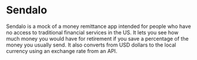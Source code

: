 # Sendalo


Sendalo is a mock of a money remittance app intended for people who have no access to traditional financial services in the US. It lets you see how much money you would have for retirement if you save a percentage of the money you usually send. It also converts from USD dollars to the local currency using an exchange rate from an API. 




















